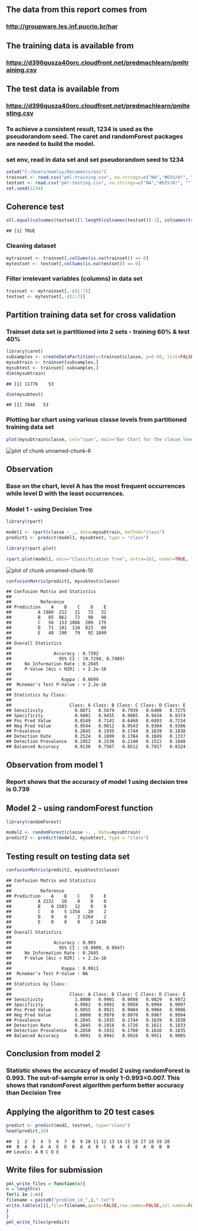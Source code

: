 
## The data from this report comes from 
### http://groupware.les.inf.pucrio.br/har 
## The training data is available from
### https://d396qusza40orc.cloudfront.net/predmachlearn/pmltraining.csv
## The test data is available from
### https://d396qusza40orc.cloudfront.net/predmachlearn/pmltesting.csv

### To achieve a consistent result, 1234 is used as the pseudorandom seed. The caret and randomForest packages are needed to build the model.

### set env, read in data set and set pseudorandom seed to 1234

```r
setwd("C:/Users/momlsy/Documents/ass")
trainset <- read.csv("pml-training.csv", na.strings=c("NA","#DIV/0!", ""))
testset <- read.csv("pml-testing.csv", na.strings=c("NA","#DIV/0!", ""))
set.seed(1234)
```

## Coherence test

```r
all.equal(colnames(testset)[1:length(colnames(testset))-1], colnames(trainset)[1:length(colnames(trainset))-1])
```

```
## [1] TRUE
```

### Cleaning dataset 

```r
mytrainset <- trainset[,colSums(is.na(trainset)) == 0]
mytestset <- testset[,colSums(is.na(testset)) == 0]
```

### Filter irrelevant variables (columns) in data set

```r
trainset <- mytrainset[,-c(1:7)]
testset <- mytestset[,-c(1:7)]
```

## Partition training data set for cross validation
### Trainset data set is partitioned into 2 sets - training 60% & test 40%

```r
library(caret)
subsamples <- createDataPartition(y=trainset$classe, p=0.60, list=FALSE)
mysubtrain <- trainset[subsamples,]
mysubtest <- trainset[-subsamples,]
dim(mysubtrain)
```

```
## [1] 11776    53
```

```r
dim(mysubtest)
```

```
## [1] 7846   53
```

### Plotting bar chart using various classe levels from partitioned training data set

```r
plot(mysubtrain$classe, col="cyan", main="Bar Chart for the classe levels from partitioned Training data set", xlab="classe levels", ylab="Frequency")
```

![plot of chunk unnamed-chunk-6](figure/unnamed-chunk-6-1.png) 

## Observation
### Base on the chart, level A has the most frequent occurrences while level D with the least occurrences.

### Model 1 - using Decision Tree

```r
library(rpart)
```

```r
model1 <- rpart(classe ~ ., data=mysubtrain, method="class")
predict1 <- predict(model1, mysubtest, type = "class")
```


```r
library(rpart.plot)
```

```r
rpart.plot(model1, main="Classification Tree", extra=102, under=TRUE, faclen=0)
```

![plot of chunk unnamed-chunk-10](figure/unnamed-chunk-10-1.png) 

```r
confusionMatrix(predict1, mysubtest$classe)
```

```
## Confusion Matrix and Statistics
## 
##           Reference
## Prediction    A    B    C    D    E
##          A 1980  212   21   72   31
##          B   85  862   72   90   98
##          C   56  153 1086  209  175
##          D   71  101  110  823   89
##          E   40  190   79   92 1049
## 
## Overall Statistics
##                                           
##                Accuracy : 0.7392          
##                  95% CI : (0.7294, 0.7489)
##     No Information Rate : 0.2845          
##     P-Value [Acc > NIR] : < 2.2e-16       
##                                           
##                   Kappa : 0.6699          
##  Mcnemar's Test P-Value : < 2.2e-16       
## 
## Statistics by Class:
## 
##                      Class: A Class: B Class: C Class: D Class: E
## Sensitivity            0.8871   0.5679   0.7939   0.6400   0.7275
## Specificity            0.9401   0.9455   0.9085   0.9434   0.9374
## Pos Pred Value         0.8549   0.7142   0.6468   0.6893   0.7234
## Neg Pred Value         0.9544   0.9012   0.9543   0.9304   0.9386
## Prevalence             0.2845   0.1935   0.1744   0.1639   0.1838
## Detection Rate         0.2524   0.1099   0.1384   0.1049   0.1337
## Detection Prevalence   0.2952   0.1538   0.2140   0.1522   0.1848
## Balanced Accuracy      0.9136   0.7567   0.8512   0.7917   0.8324
```

## Observation from model 1
### Report shows that the accuracy of model 1 using decision tree is 0.739

## Model 2 - using randomForest function

```r
library(randomForest)
```

```r
model2 <- randomForest(classe ~. , data=mysubtrain)
predict2 <- predict(model2, mysubtest, type = "class")
```
## Testing result on testing data set

```r
confusionMatrix(predict2, mysubtest$classe)
```

```
## Confusion Matrix and Statistics
## 
##           Reference
## Prediction    A    B    C    D    E
##          A 2232   10    0    0    0
##          B    0 1503   12    0    0
##          C    0    5 1354   20    2
##          D    0    0    2 1264    2
##          E    0    0    0    2 1438
## 
## Overall Statistics
##                                           
##                Accuracy : 0.993           
##                  95% CI : (0.9909, 0.9947)
##     No Information Rate : 0.2845          
##     P-Value [Acc > NIR] : < 2.2e-16       
##                                           
##                   Kappa : 0.9911          
##  Mcnemar's Test P-Value : NA              
## 
## Statistics by Class:
## 
##                      Class: A Class: B Class: C Class: D Class: E
## Sensitivity            1.0000   0.9901   0.9898   0.9829   0.9972
## Specificity            0.9982   0.9981   0.9958   0.9994   0.9997
## Pos Pred Value         0.9955   0.9921   0.9804   0.9968   0.9986
## Neg Pred Value         1.0000   0.9976   0.9978   0.9967   0.9994
## Prevalence             0.2845   0.1935   0.1744   0.1639   0.1838
## Detection Rate         0.2845   0.1916   0.1726   0.1611   0.1833
## Detection Prevalence   0.2858   0.1931   0.1760   0.1616   0.1835
## Balanced Accuracy      0.9991   0.9941   0.9928   0.9911   0.9985
```
## Conclusion from model 2
### Statistic shows the accuracy of model 2 using randomForest is 0.993. The out-of-sample error is only 1-0.993=0.007. This shows that randomForest algorithm perform better accuracy than Decision Tree

## Applying the algorithm to 20 test cases

```r
predict <- predict(mod2, testset, type="class")
head(predict,20)
```

```
##  1  2  3  4  5  6  7  8  9 10 11 12 13 14 15 16 17 18 19 20 
##  B  A  B  A  A  E  D  B  A  A  B  C  B  A  E  E  A  B  B  B 
## Levels: A B C D E
```

## Write files for submission

```r
pml_write_files = function(x){
n = length(x)
for(i in 1:n){
filename = paste0("problem_id_",i,".txt")
write.table(x[i],file=filename,quote=FALSE,row.names=FALSE,col.names=FALSE)
}
}
pml_write_files(predict)
```



